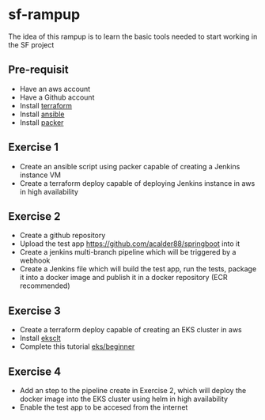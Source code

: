 # sf-rampup
The idea of this rampup is to learn the basic tools needed to start working in the SF project
## Pre-requisit
* Have an aws account
* Have a Github account
* Install [terraform](https://learn.hashicorp.com/terraform/getting-started/install.html)
* Install [ansible](https://docs.ansible.com/ansible/latest/installation_guide/intro_installation.html)
* Install [packer](https://packer.io/docs/install/index.html)

## Exercise 1
* Create an ansible script using packer capable of creating a Jenkins instance VM
* Create a terraform deploy capable of deploying Jenkins instance in aws in high availability

## Exercise 2
* Create a github repository 
* Upload the test app https://github.com/acalder88/springboot into it
* Create a jenkins multi-branch pipeline which will be triggered by a webhook
* Create a Jenkins file which will build the test app, run the tests, package it into a docker image and publish it in a docker repository (ECR recommended)

## Exercise 3
* Create a terraform deploy capable of creating an EKS cluster in aws
* Install [eksclt](https://eksworkshop.com/030_eksctl/prerequisit)
* Complete this tutorial [eks/beginner](https://eksworkshop.com/beginner/)

## Exercise 4
* Add an step to the pipeline create in Exercise 2, which will deploy the docker image into the EKS cluster using helm in high availability
* Enable the test app to be accesed from the internet

